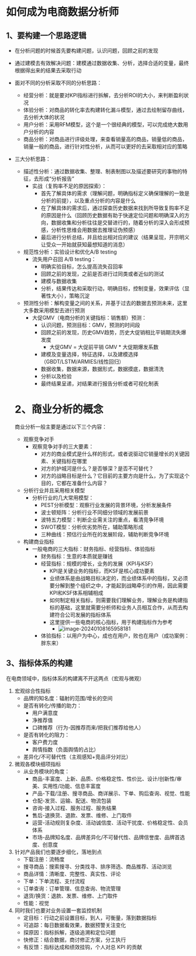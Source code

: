 # 如何成为电商数据分析师

## 1、要构建一个思路逻辑

- 在分析问题的时候首先要构建问题，认识问题，回顾之前的发现

- 通过建模去有效解决问题：建模通过数据收集、分析，选择合适的变量，最终根据得出来的结果去采取行动

- 面对不同的分析采取不同的分析思路：

  - 经营分析：就是要对KPI指标进行拆解，去分析ROI的大小，来判断盈利状况
  - 体验分析：对商品的转化率去构建转化漏斗模型，通过去绘制留存曲线，去分析大体的状况
  - 用户分析：采用RFM模型，这个是一个很经典的模型，可以完成绝大数用户分析的内容
  - 商品分析：对商品进行评级处理，来查看销量高的商品，销量低的商品，销量一般的商品，进行针对性分析，从而可以更好的去采取相对应的策略

- 三大分析思路：

  - 描述性分析：通过数据收集、整理、制表制图以及描述要研究的事物的特征，去形成“分析报告”
    - 实战（复购率不足的原因探索）：
      - 首先了解具体的需求（理解问题，明确指标定义确保理解的一致是分析的前提），以及重点分析的内容是什么
      - 在了解具体的需求后，通过探查历史数据来找到所导致复购率不足的原因是什么（回顾历史数据有助于快速定位问题和明确深入的方向，数据收集和分析往往是交替进行的，随着分析的深入会形成预感，分析性思维会用数据去推理证伪预感）
      - 最后进行分析总结，并且给出相对应的建议（结果呈现，开宗明义让受众一开始就获知最想知道的消息）
  - 规范性分析：实验设计和优化A/B testing
    - 流失用户召回 A/B testing：
      - 明确实验目标，怎么提高流失召回率
      - 回顾之前的发现，之前是否进行过同类或者近似的测试
      - 建模与数据收集
      - 分析，结果传达和采取行动，明确目标，控制变量，效果评估（显著性大小），策略沉淀
  - 预测性分析：解构变量之间的关系，并基于过去的数据去预测未来，这里大多数采用模型去进行预测
    - 大促GMV（电商分析的关键指标：销售额）预测：
      - 认识问题，预测目标：GMV，预测的时间段
      - 回顾之前的发现，历史GMV趋势，历史大促销相比平销期流失爆发度
        - 大促GMV = 大促前平销 GMV * 大促期爆发系数
      - 建模及变量选择，特征选择，以及建模选择（GBDT/LSTM/ARMIES/线性回归）
      - 数据收集，数据来源，数据形式，数据摸底，数据清洗
      - 分析以及检验
      - 最终结果呈递，对结果进行报告分析或者可视化制表

  

  # 2、商业分析的概念

  商业分析一般主要是通过以下三个内容：

  - 观察竞争对手
    - 观察竞争对手的三大要素：
      - 对方的商业模式是什么样的形式，或者说驱动它销量增长的关键因素、关键指标在哪里
      - 对方的护城河是什么？是否够深？是否不可替代？
      - 对方的战略目标是什么？它目前的主要方向是什么，为了实现这个目的，它都在准备什么内容？
  - 分析行业并且采用相关模型
    - 分析行业的几大常用模型：
      - PEST分析模型：观察行业发展的背景环境，分析发展条件
      - 波士顿矩阵：分析行业不同细分领域的发展前景
      - 波特五力模型：判断企业需关注的重点，看清竞争环境
      - SWOT模型：分析优劣势所在，辅助策略形成
      - 三种曲线：预估行业所在的发展阶段，辅助判断竞争环境
  - 构建商业指标
    - 一般电商的三大指标：财务指标、经营指标、体验指标
      - 财务指标：生意的本质就是赚钱
      - 经营指标：规模的增长，业务的发展（KPI与KSF）
        - KPI是关键业务的指标，而KSF是核心成功要素
        - 业绩体系是由战略目标决定的，而业绩体系中的指标，又必须要分解到整个组织之中，才能起到战略牵引的作用，因此需要KPI和KSF体系相辅相成
        - 如何制定相关指标，则需要我们理解业务，理解业务是构建指标的基础，这里就需要分析师和业务人员相互合作，从而去构建符合公司发展的指标体系
        - 这里提供一些电商的核心指标，用于构建指标作为参考
          - ![image-20240108165958181](https://cdn.jsdelivr.net/gh/13060923171/images@main/img/202401081713719.png)
      - 体验指标：以用户为中心，成也在用户，败也在用户（成功案例：胖东来）



## 3、指标体系的构建

在电商领域中，指标体系的构建离不开这两点（宏观与微观）

1. 宏观综合性指标
   - 品牌的知名度：辐射的范围/增长的空间
   - 是否有转化/传播的助力：
     - 用户满意度
     - 净推荐值
     - 口碑推荐（行为-因推荐而来/把我们推荐给他人）
   - 是否有转化的阻力：
     - 客户费力度
     - 舆情指数（负面舆情的占比）
   - 差异化/不可替代性（主观感知+竞品评分对比）
2. 微观各模块细项指标
   - 从业务模块的角度：
     - 商品-丰富度、上新、品质、价格稳定性、性价比、设计/创新性/审美、实用性/功能、信息丰富度
     - 产品-下载/注册、搜寻商品、商详展示、下单、购后查询、视觉、性能
     - 仓配-发货、运输、配送、物流包装
     - 咨询-接入过程、服务过程、服务结果
     - 售后-退换货、退款、发票、维修、上门取件
     - 运营-活动规则复杂度、活动诚信度、活动干扰度、价格稳定性、会员体系
     - 市场-品牌知名度、品牌差异化/不可替代性、品牌信誉度、品牌首选度、创意度
3. 针对产品我们也要逐步细化，落地到点
   - 下载注册：流畅度
   - 搜寻商品：搜索搜寻、分类找寻、排序筛选、商品推荐、活动浏览
   - 商品详情：清晰度、完整性、真实性、评论
   - 下单：下单流程、支付流程
   - 订单查询：订单管理、信息查询、物流管理
   - 退货/换货：退款、发票、维修、上门取件
   - 性能：视觉
4. 同时我们也要对业务设置一套监控机制
   - 定目标：行动之前设置目标，到人，可衡量，落到数据指标
   - 可追踪：每日数据看效果，数据预警关注变化
   - 探原因：指标拆解，逐级追溯和定位问题
   - 快修正：结合数据，商讨修正方案，分工执行
   - 有反馈：指标达成和绩效挂钩，个人对总 KPI 的贡献



